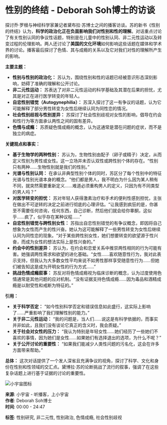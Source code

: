 # 性别的终结 - Deborah Soh博士的访谈

探讨乔·罗根与神经科学家兼记者黛布拉·苏博士之间的播客访谈。苏的新书《性别的终结》认为，**科学的政治化正在负面影响我们对性别和性的理解**。对话重点讨论了有关性别认同的争议性话题，特别是在儿童中的性别认同、非二元性运动以及转变过程的伦理影响。两人还讨论了**美国的文化环境**如何影响这些话题在媒体和学术界的讨论。播客最后探讨了色情、其与成瘾的关系以及它对我们对性的理解所产生的影响。

**主要主题：**

-   **性别与性别的政治化：** 苏认为，围绕性别和性的话题已经被意识形态深刻影响，妨碍了准确的理解和公开讨论。
-   **非二元性运动：** 苏表达了对非二元性运动的科学基础及其潜在后果的担忧，尤其是对正在进行医学转变的年轻人。
-   **自恋性别错觉（Autogynephilia）：** 苏深入探讨了这一有争议的话题，认为它可能解释了部分男性转变为女性后继续认同为同性恋的情况。
-   **社会性别歧视与性别差异：** 苏探讨了社会性别歧视对女性的影响，倡导在约会和性行为等方面承认两性之间的固有差异。
-   **色情与成瘾：** 苏质疑色情成瘾的概念，认为这通常是潜在问题的症状，而不是独立的病症。

**关键观点和事实：**

-   **基于生物学的两种性别：** 苏认为，生物性别由配子（卵子或精子）决定，从而定义性别为男性或女性。这一立场并未否认双性或跨性别个体的存在。“性别只有两种……生物性别就是我们的性别。”
-   **光谱与性别认同：** 在承认非典型性别个体的同时，苏区分了每个性别中的特征光谱与性别光谱本身的概念。“他们都是男人，我不明白为什么因为某人稍有不同，就突然需要重新定义……难道必须重构男人的定义，只因为有不同类型的男人吗？”
-   **对医学转变的担忧：** 苏对年轻人获得激素治疗和手术的便利性感到担忧，主张在做出不可逆转的决定之前进行彻底的心理评估。“让我感到疯狂的是，你甚至不需要任何咨询，任何东西，自己诊断，然后他们就会给你睾酮，这似乎……疯了，似乎存在某种议程……”
-   **自恋性别错觉与跨性别女性：** 苏指出自恋性别错觉的有争议概念，即因将自己想象为女性而产生的性兴奋。她认为这可能解释了一些男性转变为女性后继续认同为同性恋的现象。“对于某些跨性别女性，她们想要转变的欲望源于性兴奋，而成为女性的想法实际上是性兴奋的。”
-   **约会中的性别差异：** 苏认为，在约会和恋爱关系中推崇两性相同的行为可能有害。她强调两性需求和欲望的进化基础。“女性……喜欢随意性行为，我对此表示支持，但我认为大多数女性平均来说不如男性那样享受随意性行为……但她们被告知这是成为开明女性的行为方式……”
-   **挑战色情成瘾叙事：** 苏反对将色情成瘾视为临床诊断的概念，认为过度使用色情通常是其他问题的应对机制。“没有证据支持色情成瘾……因为毒品和酒精成瘾是以耐受性和戒断为特征的。”

**引用：**

-   **关于科学否定：** “如今性别科学否定和错误信息如此盛行，这实际上影响了……严重影响了我们理解性别的能力。”
-   **关于非二元性运动：** “我的问题是，当人们……说这是有科学依据的，而事实并非如此，且我们没有谈论它真正的含义时，我会质疑。”
-   **关于社会对女性的压力：** “我认为特别是年轻女性……她们经历了一些她们不喜欢的事情，因为她们是女性……如果她们有选择退出的选项，为什么不呢？”
-   **关于公开讨论的重要性：** “如果我们能减少人类性问题的污名化，这会在许多方面带来帮助。”

**总体：** 这次对话提供了一个发人深省且充满争议的视角，探讨了科学、文化和身份在性别和性领域的交汇点。黛博拉·苏的论断挑战了流行的叙事，强调了在这些复杂话题上进行基于证据的讨论的重要性。

![小宇宙图标](https://static.xiaoyuzhoufm.com/cosmos/_next/static/media/cosmosWhite.a4d9cf38.svg)

**来源**: 小宇宙 - 听播客，上小宇宙  
**作者**: Deborah Soh博士  
**时间**: 00:00 - 24:47  

**标签**: 性别研究, 非二元性, 性别政治, 色情成瘾, 社会性别歧视